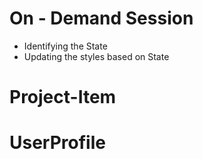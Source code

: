 # On - Demand Session

- Identifying the State
- Updating the styles based on State
# Project-Item
# UserProfile

